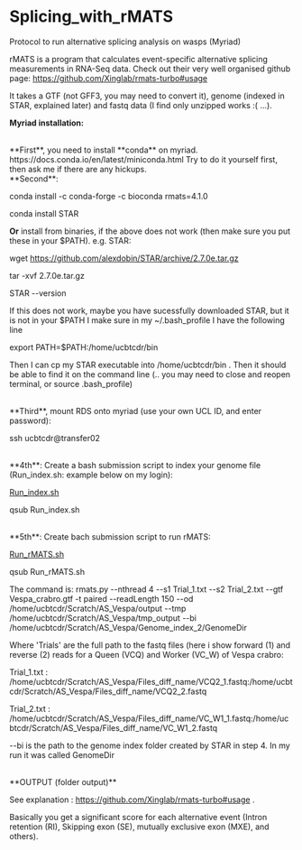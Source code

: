# Splicing_with_rMATS
Protocol to run alternative splicing analysis on wasps (Myriad)

rMATS is a program that calculates event-specific alternative splicing measurements in RNA-Seq data. Check out their very well organised github page: https://github.com/Xinglab/rmats-turbo#usage

It takes a GTF (not GFF3, you may need to convert it), genome (indexed in STAR, explained later) and fastq data (I find only unzipped works :( ...).

**Myriad installation:**

<br/>
**First**, you need to install **conda** on myriad. https://docs.conda.io/en/latest/miniconda.html  Try to do it yourself first, then ask me if there are any hickups.

<br/>
**Second**:

conda install -c conda-forge -c bioconda rmats=4.1.0

conda install STAR

**Or** install from binaries, if the above does not work (then make sure you put these in your $PATH). e.g. STAR:

wget https://github.com/alexdobin/STAR/archive/2.7.0e.tar.gz

tar -xvf 2.7.0e.tar.gz

STAR --version


If this does not work, maybe you have sucessfully downloaded STAR, but it is not in your $PATH 
I make sure in my ~/.bash_profile I have the following line

export PATH=$PATH:/home/ucbtcdr/bin

Then I can cp my STAR executable into /home/ucbtcdr/bin . Then it should be able to find it on the command line (.. you may need to close and reopen terminal, or source .bash_profile)

<br/>
**Third**, mount RDS onto myriad (use your own UCL ID, and enter password):

ssh ucbtcdr@transfer02

<br/>
**4th**: Create a bash submission script to index your genome file (Run_index.sh: example below on my login):

[Run_index.sh](Run_index.sh)

qsub Run_index.sh

<br/>
**5th**: Create bach submission script to run rMATS:

[Run_rMATS.sh](Run_rmats.sh)

qsub Run_rMATS.sh

The command is:
rmats.py --nthread 4 --s1 Trial_1.txt --s2 Trial_2.txt --gtf Vespa_crabro.gtf -t paired --readLength 150 --od /home/ucbtcdr/Scratch/AS_Vespa/output --tmp /home/ucbtcdr/Scratch/AS_Vespa/tmp_output --bi /home/ucbtcdr/Scratch/AS_Vespa/Genome_index_2/GenomeDir 

Where 'Trials' are the full path to the fastq files (here i show forward (1) and reverse (2) reads for a Queen (VCQ) and Worker (VC_W) of Vespa crabro:


Trial_1.txt : /home/ucbtcdr/Scratch/AS_Vespa/Files_diff_name/VCQ2_1.fastq:/home/ucbtcdr/Scratch/AS_Vespa/Files_diff_name/VCQ2_2.fastq

Trial_2.txt : /home/ucbtcdr/Scratch/AS_Vespa/Files_diff_name/VC_W1_1.fastq:/home/ucbtcdr/Scratch/AS_Vespa/Files_diff_name/VC_W1_2.fastq

--bi  is the path to the genome index folder created by STAR in step 4. In my run it was called GenomeDir

<br/>
**OUTPUT (folder output)**

See explanation : https://github.com/Xinglab/rmats-turbo#usage . 

Basically you get a significant score for each alternative event (Intron retention (RI), Skipping exon (SE), mutually exclusive exon (MXE), and others).
